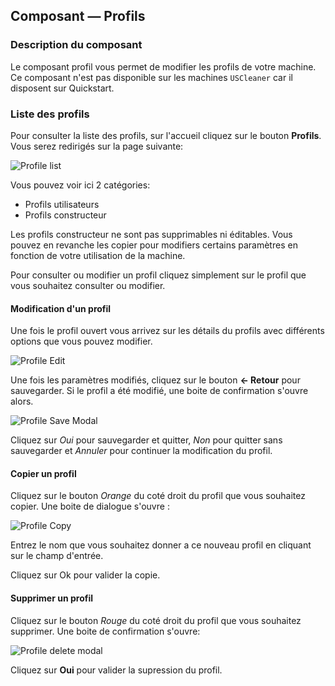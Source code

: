 ## Composant — Profils

### Description du composant

Le composant profil vous permet de modifier les profils de votre machine.
Ce composant n'est pas disponible sur les machines `USCleaner` car il disposent sur Quickstart.

### Liste des profils

Pour consulter la liste des profils, sur l'accueil cliquez sur le bouton **Profils**.
Vous serez redirigés sur la page suivante:

![Profile list](assets/profile-list.png)

Vous pouvez voir ici 2 catégories:

- Profils utilisateurs
- Profils constructeur

Les profils constructeur ne sont pas supprimables ni éditables. Vous pouvez en revanche les copier pour modifiers certains paramètres en fonction de votre utilisation de la machine.

Pour consulter ou modifier un profil cliquez simplement sur le profil que vous souhaitez consulter ou modifier.

#### Modification d'un profil

Une fois le profil ouvert vous arrivez sur les détails du profils avec différents options que vous pouvez modifier.

![Profile Edit](assets/profile-edit.png)

Une fois les paramètres modifiés, cliquez sur le bouton **← Retour** pour sauvegarder. Si le profil a été modifié, une boite de confirmation s'ouvre alors.

![Profile Save Modal](assets/profile-save-modal.png)

Cliquez sur *Oui* pour sauvegarder et quitter, *Non* pour quitter sans sauvegarder et *Annuler* pour continuer la modification du profil.

#### Copier un profil

Cliquez sur le bouton *Orange* du coté droit du profil que vous souhaitez copier.
Une boite de dialogue s'ouvre :

![Profile Copy](assets/profile-copy.png)

Entrez le nom que vous souhaitez donner a ce nouveau profil en cliquant sur le champ d'entrée.

Cliquez sur Ok pour valider la copie.

#### Supprimer un profil

Cliquez sur le bouton *Rouge* du coté droit du profil que vous souhaitez supprimer.
Une boite de confirmation s'ouvre: 

![Profile delete modal](assets/profile-delete.png)

Cliquez sur **Oui** pour valider la supression du profil.